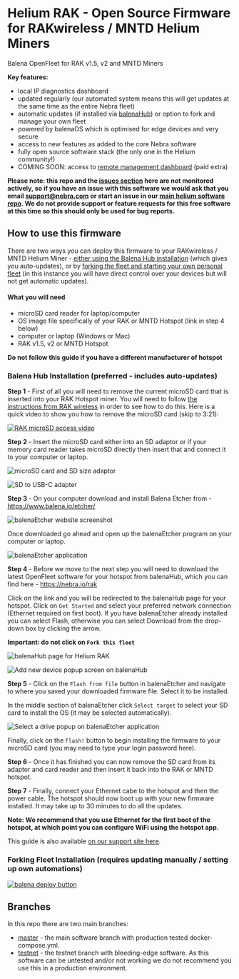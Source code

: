 # Helium RAK - Open Source Firmware for RAKwireless / MNTD Helium Miners

Balena OpenFleet for RAK v1.5, v2 and MNTD Miners

**Key features:**

- local IP diagnostics dashboard
- updated regularly (our automated system means this will get updates at the same time as the entire Nebra fleet)
- automatic updates (if installed via [balenaHub](#balena-hub-installation-preferred---includes-auto-updates)) or option to fork and manage your own fleet
- powered by balenaOS which is optimised for edge devices and very secure
- access to new features as added to the core Nebra software
- fully open source software stack (the only one in the Helium community!)
- COMING SOON: access to [remote management dashboard](https://dashboard.nebra.com) (paid extra)

**Please note: this repo and the [issues section](https://github.com/NebraLtd/helium-rak/issues) here are not monitored actively, so if you have an issue with this software we would ask that you email [support@nebra.com](mailto:support@nebra.com) or start an issue in our [main helium software repo](https://github.com/NebraLtd/helium-miner-software/issues). We do not provide support or feature requests for this free software at this time so this should only be used for bug reports.**

## How to use this firmware

There are two ways you can deploy this firmware to your RAKwireless / MNTD Helium Miner - [either using the Balena Hub installation](#balena-hub-installation-preferred---includes-auto-updates) (which gives you auto-updates), or by [forking the fleet and starting your own personal fleet](#forking-fleet-installation-requires-updating-manually--setting-up-own-automations) (in this instance you will have direct control over your devices but will not get automatic updates).

#### What you will need

- microSD card reader for laptop/computer
- OS image file specifically of your RAK or MNTD Hotspot (link in step 4 below)
- computer or laptop (Windows or Mac)
- RAK v1.5, v2 or MNTD Hotspot

**Do not follow this guide if you have a different manufacturer of hotspot**

### Balena Hub Installation (preferred - includes auto-updates)

**Step 1** - First of all you will need to remove the current microSD card that is inserted into your RAK Hotspot miner. You will need to follow [the instructions from RAK wireless](https://support.getmntd.com/hc/en-us/articles/6832177438999-Replacing-the-SD-card) in order to see how to do this. Here is a quick video to show you how to remove the microSD card (skip to 3:21):

[![RAK microSD access video](https://img.youtube.com/vi/CzMwnpkjob4/0.jpg)](https://www.youtube.com/watch?v=CzMwnpkjob4&t=201)

**Step 2** - Insert the microSD card either into an SD adaptor or if your memory card reader takes microSD directly then insert that and connect it to your computer or laptop.

![microSD card and SD size adaptor](https://s3.amazonaws.com/cdn.freshdesk.com/data/helpdesk/attachments/production/24118876135/original/MArAqX-4wpkD-tNIMPj99bvek0W9iYxlDA.jpg?1656517242)

![SD to USB-C adapter](https://s3.amazonaws.com/cdn.freshdesk.com/data/helpdesk/attachments/production/24118876190/original/mGpbmAEFF4L57-h-iFGePZmYIjccEdC3zw.jpg?1656517265)

**Step 3** - On your computer download and install Balena Etcher from - https://www.balena.io/etcher/

![balenaEtcher website screenshot](https://s3.amazonaws.com/cdn.freshdesk.com/data/helpdesk/attachments/production/24118876349/original/OQRatg5WEfyNCaNeAxRyhEeApg-xsujp5g.png?1656517382)

Once downloaded go ahead and open up the balenaEtcher program on your computer or laptop.

![balenaEtcher application](https://s3.amazonaws.com/cdn.freshdesk.com/data/helpdesk/attachments/production/24118876425/original/ce_O3wGulB3CeKAwRnlpzZ4DTQ4fxxpTkw.png?1656517437)

**Step 4** - Before we move to the next step you will need to download the latest OpenFleet software for your hotspot from balenaHub, which you can find here - https://nebra.io/rak

Click on the link and you will be redirected to the balenaHub page for your hotspot. Click on `Get Started` and select your preferred network connection (Ethernet required on first boot). If you have balenaEtcher already installed you can select Flash, otherwise you can select Download from the drop-down box by clicking the arrow.

**Important: do not click on `Fork this fleet`**

![balenaHub page for Helium RAK](https://s3.amazonaws.com/cdn.freshdesk.com/data/helpdesk/attachments/production/24118876816/original/zCffeV40Wq9Xr2erSSSr_u8B3r--purIOQ.png?1656517776)

![Add new device popup screen on balenaHub](https://s3.amazonaws.com/cdn.freshdesk.com/data/helpdesk/attachments/production/24118876877/original/LjeNNTCDF7Vs5ngRDS1WZd_qj2Mv0zARMQ.png?1656517851)

**Step 5** - Click on the `Flash from file` button in balenaEtcher and navigate to where you saved your downloaded firmware file. Select it to be installed.

In the middle section of balenaEtcher click `Select target` to select your SD card to install the OS (it may be selected automatically).

![Select a drive popup on balenaEtcher application](https://s3.amazonaws.com/cdn.freshdesk.com/data/helpdesk/attachments/production/24118877083/original/0pbHblepnrSaHlkBgJpjmg5xgui03PvYIQ.png?1656518092)

Finally, click on the `Flash!` button to begin installing the firmware to your microSD card (you may need to type your login password here).

**Step 6** - Once it has finished you can now remove the SD card from its adaptor and card reader and then insert it back into the RAK or MNTD hotspot.

**Step 7** - Finally, connect your Ethernet cabe to the hotspot and then the power cable. The hotspot should now boot up with your new firmware installed. It may take up to 30 minutes to do all the updates.

**Note: We recommend that you use Ethernet for the first boot of the hotspot, at which point you can configure WiFi using the hotspot app.**

This guide is also available [on our support site here](https://support.nebra.com/support/solutions/articles/24000078640-getting-started-with-rak-mntd).

### Forking Fleet Installation (requires updating manually / setting up own automations)

[![balena deploy button](https://www.balena.io/deploy.svg)](https://dashboard.balena-cloud.com/deploy?repoUrl=https://github.com/NebraLtd/helium-rak)

## Branches

In this repo there are two main branches:

* [master](https://github.com/NebraLtd/helium-rak/tree/master) - the main software branch with production tested docker-compose.yml.
* [testnet](https://github.com/NebraLtd/helium-rak/tree/testnet) - the testnet branch with bleeding-edge software. As this software can be untested and/or not working we do not recommend you use this in a production environment.
